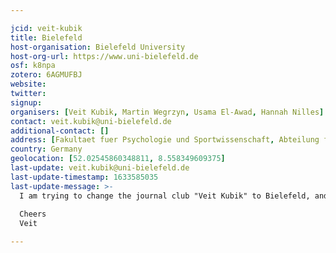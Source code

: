 ```yaml
---

jcid: veit-kubik
title: Bielefeld
host-organisation: Bielefeld University
host-org-url: https://www.uni-bielefeld.de
osf: k8npa
zotero: 6AGMUFBJ
website: 
twitter: 
signup: 
organisers: [Veit Kubik, Martin Wegrzyn, Usama El-Awad, Hannah Nilles]
contact: veit.kubik@uni-bielefeld.de
additional-contact: []
address: [Fakultaet fuer Psychologie und Sportwissenschaft, Abteilung fuer Psychologie, Postfach 10 01 31, D-33501 Bielefeld]
country: Germany
geolocation: [52.02545860348811, 8.558349609375]
last-update: veit.kubik@uni-bielefeld.de
last-update-timestamp: 1633585035
last-update-message: >-
  I am trying to change the journal club "Veit Kubik" to Bielefeld, and would like to  add three further names as co-organizers.
  
  Cheers
  Veit

---
```



